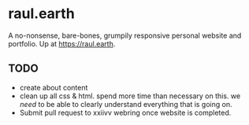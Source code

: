# raul.earth
A no-nonsense, bare-bones, grumpily responsive personal website and portfolio. Up at https://raul.earth. 

## TODO

- create about content
- clean up all css & html. spend more time than necessary on this. we *need* to be able to clearly understand everything that is going on.
- Submit pull request to xxiivv webring once website is completed.
